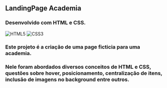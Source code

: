 ## LandingPage Academia
### Desenvolvido com HTML e CSS.
<div style="display: inline_block" >
    <img aling="center" alt="HTML5" src="https://img.shields.io/badge/HTML5-E34F26?style=for-the-badge&logo=html5&logoColor=white" />
    <img aling="center" alt="CSS3" src="https://img.shields.io/badge/CSS3-1572B6?style=for-the-badge&logo=css3&logoColor=white" />

</div>


### Este projeto é a criação de uma page ficticia para uma academia.

### Nele foram abordados diversos conceitos de HTML e CSS, questões sobre hover, posicionamento, centralização de itens, inclusão de imagens no background entre outros.
